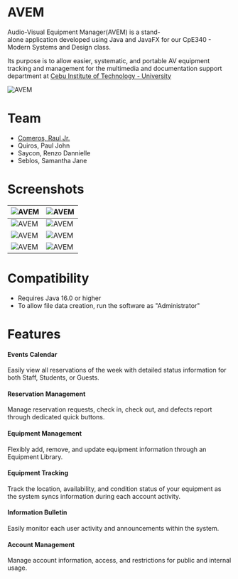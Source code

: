# AVEM
Audio-Visual Equipment Manager(AVEM) is a stand-alone application developed using Java and JavaFX for our CpE340 - Modern Systems and Design class.

Its purpose is to allow easier, systematic, and portable AV equipment tracking and management for the multimedia and documentation support department at [Cebu Institute of Technology - University](https://cit.edu/) 

![AVEM](https://github.com/noice-noise/audio-visual-equipment-manager/blob/main/screenshots/avem.gif)

# Team
+ [Comeros, Raul Jr.](https://www.linkedin.com/in/comerosrauljr/)
+ Quiros, Paul John
+ Saycon, Renzo Dannielle
+ Seblos, Samantha Jane



# Screenshots

| ![AVEM](https://github.com/noice-noise/audio-visual-equipment-manager/blob/main/screenshots/Screenshot%20(449).png) | ![AVEM](https://github.com/noice-noise/audio-visual-equipment-manager/blob/main/screenshots/Screenshot%20(450).png) |
|---|---|
| ![AVEM](https://github.com/noice-noise/audio-visual-equipment-manager/blob/main/screenshots/Screenshot%20(451).png) | ![AVEM](https://github.com/noice-noise/audio-visual-equipment-manager/blob/main/screenshots/Screenshot%20(452).png) |
| ![AVEM](https://github.com/noice-noise/audio-visual-equipment-manager/blob/main/screenshots/Screenshot%20(424).png) | ![AVEM](https://github.com/noice-noise/audio-visual-equipment-manager/blob/main/screenshots/Screenshot%20(429).png) |
| ![AVEM](https://github.com/noice-noise/audio-visual-equipment-manager/blob/main/screenshots/Screenshot%20(427).png) | ![AVEM](https://github.com/noice-noise/audio-visual-equipment-manager/blob/main/screenshots/Screenshot%20(430).png) |




# Compatibility

+ Requires Java 16.0 or higher
+ To allow file data creation, run the software as "Administrator"



# Features


#### Events Calendar

Easily view all reservations of the week with detailed status information for both Staff, Students, or Guests.

#### Reservation Management

Manage reservation requests, check in, check out, and defects report through dedicated quick buttons.

#### Equipment Management

Flexibly add, remove, and update equipment information through an Equipment Library.

#### Equipment Tracking

Track the location, availability, and condition status of your equipment as the system syncs information during each account activity.

#### Information Bulletin

Easily monitor each user activity and announcements within the system.

#### Account Management

Manage account information, access, and restrictions for public and internal usage.
